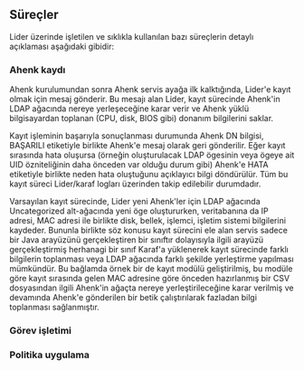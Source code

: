 ## Süreçler

Lider üzerinde işletilen ve sıklıkla kullanılan bazı süreçlerin detaylı açıklaması aşağıdaki gibidir:

### Ahenk kaydı

Ahenk kurulumundan sonra Ahenk servis ayağa ilk kalktığında, Lider'e kayıt olmak için mesaj gönderir. Bu mesajı alan Lider, kayıt
sürecinde Ahenk'in LDAP ağacında nereye yerleşeceğine karar verir ve Ahenk yüklü bilgisayardan toplanan (CPU, disk, BIOS gibi)
donanım bilgilerini saklar. 

Kayıt işleminin başarıyla sonuçlanması durumunda Ahenk DN bilgisi, BAŞARILI etiketiyle birlikte Ahenk'e mesaj olarak geri gönderilir.
Eğer kayıt sırasında hata oluşursa (örneğin oluşturulacak LDAP ögesinin veya ögeye ait UID özniteliğinin daha önceden var olduğu durum gibi)
Ahenk'e HATA etiketiyle birlikte neden hata oluştuğunu açıklayıcı bilgi döndürülür. Tüm bu kayıt süreci Lider/karaf logları üzerinden
takip edilebilir durumdadır.

Varsayılan kayıt sürecinde, Lider yeni Ahenk'ler için LDAP ağacında Uncategorized alt-ağacında yeni öge oluştururken, veritabanına
da IP adresi, MAC adresi ile birlikte disk, bellek, işlemci, işletim sistemi bilgilerini kaydeder. Bununla birlikte söz konusu
kayıt sürecini ele alan servis sadece bir Java arayüzünü gerçekleştiren bir sınıftır dolayısıyla ilgili arayüzü gerçekleştirmiş 
herhanagi bir sınıf Karaf'a yüklenerek kayıt sürecinde farklı bilgilerin toplanması veya LDAP ağacında farklı şekilde yerleştirme
yapılması mümkündür. Bu bağlamda örnek bir de kayıt modülü geliştirilmiş, bu modüle göre kayıt sırasında gelen MAC adresine göre
önceden hazırlanmış bir CSV dosyasından ilgili Ahenk'in ağaçta nereye yerleştirileceğine karar verilmiş ve devamında Ahenk'e gönderilen
bir betik çalıştırılarak fazladan bilgi toplanması sağlanmıştır.

### Görev işletimi

### Politika uygulama
